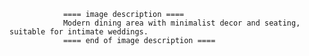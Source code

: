 
                ==== image description ====
                Modern dining area with minimalist decor and seating, suitable for intimate weddings.
                ==== end of image description ====
                